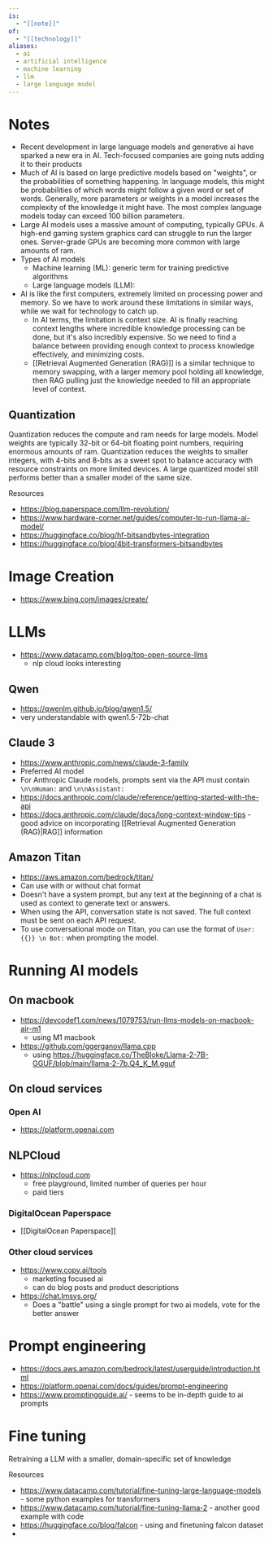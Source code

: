 ```yaml
---
is:
  - "[[note]]"
of:
  - "[[technology]]"
aliases:
  - ai
  - artificial intelligence
  - machine learning
  - llm
  - large language model
---
```

# Notes
- Recent development in large language models and generative ai have sparked a new era in AI. Tech-focused companies are going nuts adding it to their products
- Much of AI is based on large predictive models based on "weights", or the probabilities of something happening. In language models, this might be probabilities of which words might follow a given word or set of words. Generally, more parameters or weights in a model increases the complexity of the knowledge it might have. The most complex language models today can exceed 100 billion parameters.
- Large AI models uses a massive amount of computing, typically GPUs. A high-end gaming system graphics card can struggle to run the larger ones. Server-grade GPUs are becoming more common with large amounts of ram.
- Types of AI models
	- Machine learning (ML): generic term for training predictive algorithms
	- Large language models (LLM): 
- AI is like the first computers, extremely limited on processing power and memory. So we have to work around these limitations in similar ways, while we wait for technology to catch up.
	- In AI terms, the limitation is context size. AI is finally reaching context lengths where incredible knowledge processing can be done, but it's also incredibly expensive. So we need to find a balance between providing enough context to process knowledge effectively, and minimizing costs.
	- [[Retrieval Augmented Generation (RAG)]] is a similar technique to memory swapping, with a larger memory pool holding all knowledge, then RAG pulling just the knowledge needed to fill an appropriate level of context.

## Quantization
Quantization reduces the compute and ram needs for large models. Model weights are typically 32-bit or 64-bit floating point numbers, requiring enormous amounts of ram. Quantization reduces the weights to smaller integers, with 4-bits and 8-bits as a sweet spot to balance accuracy with resource constraints on more limited devices. A large quantized model still performs better than a smaller model of the same size.

Resources
- https://blog.paperspace.com/llm-revolution/
- https://www.hardware-corner.net/guides/computer-to-run-llama-ai-model/
- https://huggingface.co/blog/hf-bitsandbytes-integration
- https://huggingface.co/blog/4bit-transformers-bitsandbytes

# Image Creation
- https://www.bing.com/images/create/

# LLMs
- https://www.datacamp.com/blog/top-open-source-llms
	- nlp cloud looks interesting
## Qwen
- https://qwenlm.github.io/blog/qwen1.5/
- very understandable with qwen1.5-72b-chat
## Claude 3
- https://www.anthropic.com/news/claude-3-family
- Preferred AI model
- For Anthropic Claude models, prompts sent via the API must contain `\n\nHuman:` and `\n\nAssistant:`
- https://docs.anthropic.com/claude/reference/getting-started-with-the-api
- https://docs.anthropic.com/claude/docs/long-context-window-tips - good advice on incorporating [[Retrieval Augmented Generation (RAG)|RAG]] information
## Amazon Titan
- https://aws.amazon.com/bedrock/titan/
- Can use with or without chat format
- Doesn't have a system prompt, but any text at the beginning of a chat is used as context to generate text or answers.
- When using the API, conversation state is not saved. The full context must be sent on each API request.
- To use conversational mode on Titan, you can use the format of `User: {{}} \n Bot:` when prompting the model.
# Running AI models
## On macbook
- https://devcodef1.com/news/1079753/run-llms-models-on-macbook-air-m1
	- using M1 macbook
- https://github.com/ggerganov/llama.cpp
	- using https://huggingface.co/TheBloke/Llama-2-7B-GGUF/blob/main/llama-2-7b.Q4_K_M.gguf
## On cloud services
### Open AI
- https://platform.openai.com
## NLPCloud
- https://nlpcloud.com
	- free playground, limited number of queries per hour
	- paid tiers
### DigitalOcean Paperspace
- [[DigitalOcean Paperspace]]
### Other cloud services
- https://www.copy.ai/tools
	- marketing focused ai
	- can do blog posts and product descriptions
- https://chat.lmsys.org/
	- Does a "battle" using a single prompt for two ai models, vote for the better answer

# Prompt engineering
- https://docs.aws.amazon.com/bedrock/latest/userguide/introduction.html
- https://platform.openai.com/docs/guides/prompt-engineering
- https://www.promptingguide.ai/ - seems to be in-depth guide to ai prompts

# Fine tuning
Retraining a LLM with a smaller, domain-specific set of knowledge

Resources
- https://www.datacamp.com/tutorial/fine-tuning-large-language-models - some python examples for transformers
- https://www.datacamp.com/tutorial/fine-tuning-llama-2 - another good example with code
- https://huggingface.co/blog/falcon - using and finetuning falcon dataset
- 